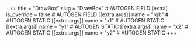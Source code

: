 +++
title = "DrawBox"
slug = "DrawBox" # AUTOGEN FIELD
[extra]
is_override = false # AUTOGEN FIELD
[[extra.args]]
name = "rgb" # AUTOGEN STATIC
[[extra.args]]
name = "x1" # AUTOGEN STATIC
[[extra.args]]
name = "y1" # AUTOGEN STATIC
[[extra.args]]
name = "x2" # AUTOGEN STATIC
[[extra.args]]
name = "y2" # AUTOGEN STATIC
+++